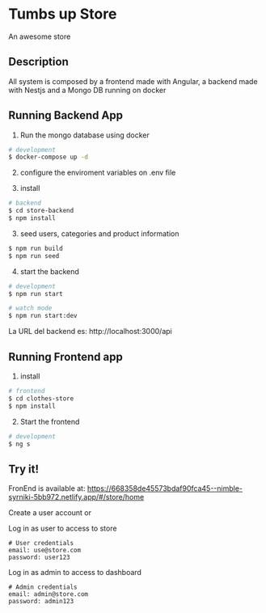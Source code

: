 # Tumbs up Store

An awesome store

## Description

All system is composed by a frontend made with Angular, a backend made with Nestjs and a Mongo DB running on docker

## Running Backend App

1. Run the mongo database using docker

```bash
# development
$ docker-compose up -d
```

2. configure the enviroment variables on .env file

3. install

```bash
# backend
$ cd store-backend
$ npm install
```

3. seed users, categories and product information

```bash
$ npm run build
$ npm run seed
```

4. start the backend

```bash
# development
$ npm run start

# watch mode
$ npm run start:dev

```

La URL del backend es: http://localhost:3000/api

## Running Frontend app

1. install

```bash
# frontend
$ cd clothes-store
$ npm install
```

2. Start the frontend

```bash
# development
$ ng s

```

## Try it!

FronEnd is available at:
https://668358de45573bdaf90fca45--nimble-syrniki-5bb972.netlify.app/#/store/home

Create a user account or

Log in as user to access to store

```
# User credentials
email: use@store.com
password: user123
```

Log in as admin to access to dashboard

```
# Admin credentials
email: admin@store.com
password: admin123
```
